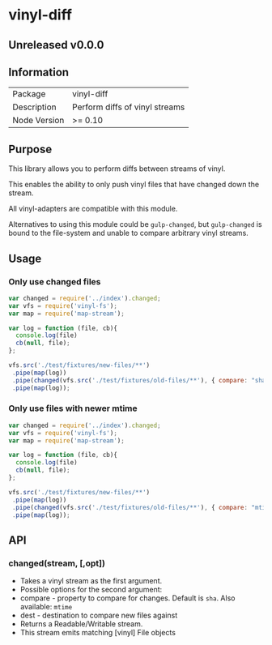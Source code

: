 # vinyl-diff

## Unreleased v0.0.0

## Information

<table>
<tr>
<td>Package</td><td>vinyl-diff</td>
</tr>
<tr>
<td>Description</td>
<td>Perform diffs of vinyl streams</td>
</tr>
<tr>
<td>Node Version</td>
<td>>= 0.10</td>
</tr>
</table>

## Purpose

This library allows you to perform diffs between streams of vinyl.

This enables the ability to only push vinyl files that have changed down the stream.

All vinyl-adapters are compatible with this module.

Alternatives to using this module could be `gulp-changed`, but `gulp-changed` is bound to the file-system and unable to compare arbitrary vinyl streams.

## Usage


### Only use changed files

```javascript
var changed = require('../index').changed;
var vfs = require('vinyl-fs');
var map = require('map-stream');

var log = function (file, cb){
  console.log(file)
  cb(null, file);
};

vfs.src('./test/fixtures/new-files/**')
 .pipe(map(log))
 .pipe(changed(vfs.src('./test/fixtures/old-files/**'), { compare: "sha", dest: "old-files"}))
 .pipe(map(log));

```

### Only use files with newer mtime

```javascript
var changed = require('../index').changed;
var vfs = require('vinyl-fs');
var map = require('map-stream');

var log = function (file, cb){
  console.log(file)
  cb(null, file);
};

vfs.src('./test/fixtures/new-files/**')
 .pipe(map(log))
 .pipe(changed(vfs.src('./test/fixtures/old-files/**'), { compare: "mtime", dest: "old-files"}))
 .pipe(map(log));
```


## API

### changed(stream, [,opt])

- Takes a vinyl stream as the first argument.
- Possible options for the second argument:
 - compare - property to compare for changes. Default is `sha`. Also available: `mtime`
 - dest - destination to compare new files against
- Returns a Readable/Writable stream.
- This stream emits matching [vinyl] File objects